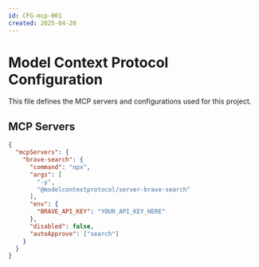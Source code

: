 ```yaml
---
id: CFG-mcp-001
created: 2025-04-20
---
```


# Model Context Protocol Configuration <!-- SPEC-001 -->

This file defines the MCP servers and configurations used for this project.

## MCP Servers <!-- SPEC-002 -->

```json
{
  "mcpServers": {
    "brave-search": {
      "command": "npx",
      "args": [
        "-y",
        "@modelcontextprotocol/server-brave-search"
      ],
      "env": {
        "BRAVE_API_KEY": "YOUR_API_KEY_HERE"
      },
      "disabled": false,
      "autoApprove": ["search"]
    }
  }
}
